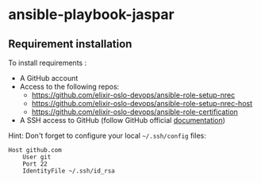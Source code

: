 # ansible-playbook-jaspar
## Requirement installation
To install requirements :

- A GitHub account
- Access to the following repos:
  - https://github.com/elixir-oslo-devops/ansible-role-setup-nrec
  - https://github.com/elixir-oslo-devops/ansible-role-setup-nrec-host
  - https://github.com/elixir-oslo-devops/ansible-role-certification
- A SSH access to GitHub (follow GitHub official [documentation](https://docs.github.com/en/authentication/connecting-to-github-with-ssh))

Hint: Don't forget to configure your local `~/.ssh/config` files:

    Host github.com
        User git
        Port 22
        IdentityFile ~/.ssh/id_rsa

